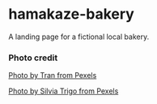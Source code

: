 # hamakaze-bakery
A landing page for a fictional local bakery.

### Photo credit
[Photo by Tran from Pexels](https://www.pexels.com/photo/macro-shot-photography-of-bread-near-chef-564883/)

[Photo by Silvia Trigo from Pexels](https://www.pexels.com/photo/cakes-on-table-1857157/)
